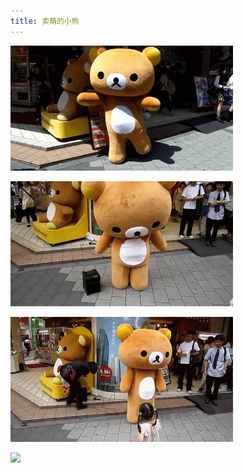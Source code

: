 ```yaml
---
title: 卖萌的小熊
---
```


<p class="text-center">
    <img src="/images/dada/2014/bear_1.gif"/>
</p>
<p class="text-center">
    <img src="/images/dada/2014/bear_2.gif"/>
</p>
<p class="text-center">
    <img src="/images/dada/2014/bear_3.gif"/>
</p>
<p class="text-center">
    <img src="/images/dada/2014/bear_4.gif"/>
</p>
